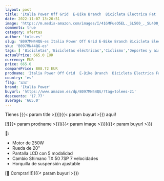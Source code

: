 ```yaml
---
layout: post
title: 'Italia Power Off Grid  E-Bike Branch  Bicicleta Electrica Fat  Unisex  Adultos  Negro  M'
date: 2022-11-07 13:20:51
image: 'https://m.media-amazon.com/images/I/41GMFueO5EL._SL500_._SL400_.jpg'
comments: true
category: ofertas
author: 'tole.es'
slug: 'B097MN44QG-es Italia Power Off Grid E-Bike Branch Bicicleta Electrica...'
sku: 'B097MN44QG-es'
tags: [ 'Bicicletas','Bicicletas eléctricas','Ciclismo','Deportes y aire libre','Ropa y equipo para deportes','bicicleta','italia power','🇪🇸', ]
actualPrice: 665.0 EUR
currency: EUR
price: 665.0
comparePrice: 808.72 EUR
prodname: 'Italia Power Off Grid  E-Bike Branch  Bicicleta Electrica Fat  Unisex  Adultos  Negro  M'
country: 'es'
flag: '🇪🇸'
brand: 'Italia Power'
buyurl: 'https://www.amazon.es/dp/B097MN44QG/?tag=tolees-21'
descuento: '17.77'
average: '665.0'
---
```


Tienes [{{< param title >}}]({{< param buyurl >}}) aqui!

[![{{< param prodname >}}]({{< param image >}})]({{< param buyurl >}})

🔎:

- Motor de 250W
- Rueda de 20"
- Pantalla LCD con 5 modalidad
- Cambio Shimano TX 50 7SP 7 velocidades
- Horquilla de suspensión ajustable

[🛒 Comprar!!!]({{< param buyurl >}})
